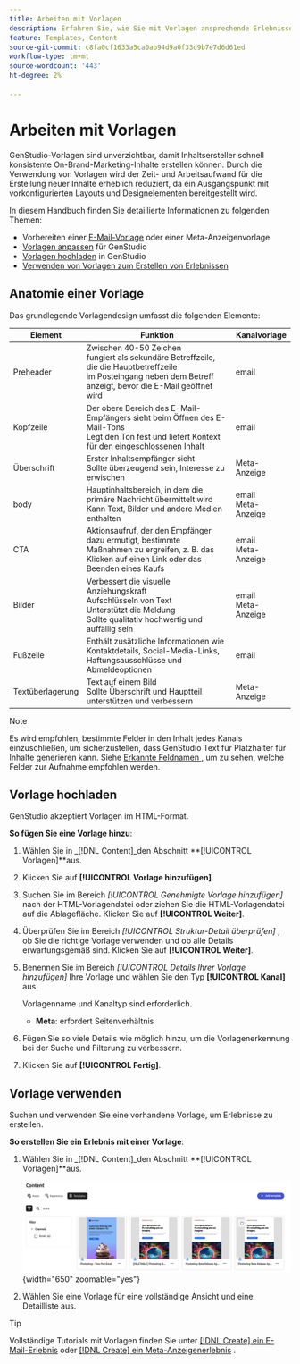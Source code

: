 ```yaml
---
title: Arbeiten mit Vorlagen
description: Erfahren Sie, wie Sie mit Vorlagen ansprechende Erlebnisse in GenStudio erstellen können.
feature: Templates, Content
source-git-commit: c8fa0cf1633a5ca0ab94d9a0f33d9b7e7d6d61ed
workflow-type: tm+mt
source-wordcount: '443'
ht-degree: 2%

---
```



# Arbeiten mit Vorlagen

GenStudio-Vorlagen sind unverzichtbar, damit Inhaltsersteller schnell konsistente On-Brand-Marketing-Inhalte erstellen können. Durch die Verwendung von Vorlagen wird der Zeit- und Arbeitsaufwand für die Erstellung neuer Inhalte erheblich reduziert, da ein Ausgangspunkt mit vorkonfigurierten Layouts und Designelementen bereitgestellt wird.

In diesem Handbuch finden Sie detaillierte Informationen zu folgenden Themen:

* Vorbereiten einer [E-Mail-Vorlage](email-template.md) oder einer Meta-Anzeigenvorlage
* [Vorlagen anpassen](customize-template.md) für GenStudio
* [ Vorlagen hochladen](#upload-a-template) in GenStudio
* [Verwenden von Vorlagen zum Erstellen von Erlebnissen](#use-a-template)

## Anatomie einer Vorlage

Das grundlegende Vorlagendesign umfasst die folgenden Elemente:

| Element | Funktion | Kanalvorlage |
| ------------ | ---------------------- | -------------------- |
| Preheader | Zwischen 40-50 Zeichen <br>fungiert als sekundäre Betreffzeile, die die Hauptbetreffzeile <br>im Posteingang neben dem Betreff anzeigt, bevor die E-Mail geöffnet wird | email |
| Kopfzeile | Der obere Bereich des E-Mail-Empfängers sieht beim Öffnen des E-Mail-Tons <br>Legt den Ton fest und liefert Kontext für den eingeschlossenen Inhalt | email |
| Überschrift | Erster Inhaltsempfänger sieht <br>Sollte überzeugend sein, Interesse zu erwischen | Meta-Anzeige |
| body | Hauptinhaltsbereich, in dem die primäre Nachricht übermittelt wird <br>Kann Text, Bilder und andere Medien enthalten | email<br>Meta-Anzeige |
| CTA | Aktionsaufruf, der den Empfänger dazu ermutigt, bestimmte Maßnahmen zu ergreifen, z. B. das Klicken auf einen Link oder das Beenden eines Kaufs | email<br>Meta-Anzeige |
| Bilder | Verbessert die visuelle Anziehungskraft <br>Aufschlüsseln von Text <br>Unterstützt die Meldung <br>Sollte qualitativ hochwertig und auffällig sein | email<br>Meta-Anzeige |
| Fußzeile | Enthält zusätzliche Informationen wie Kontaktdetails, Social-Media-Links, Haftungsausschlüsse und Abmeldeoptionen | email |
| Textüberlagerung | Text auf einem Bild <br>Sollte Überschrift und Hauptteil unterstützen und verbessern | Meta-Anzeige |

>[!NOTE]
> 
>Es wird empfohlen, bestimmte Felder in den Inhalt jedes Kanals einzuschließen, um sicherzustellen, dass GenStudio Text für Platzhalter für Inhalte generieren kann. Siehe [Erkannte Feldnamen ](customize-template.md#recognized-field-names) , um zu sehen, welche Felder zur Aufnahme empfohlen werden.

## Vorlage hochladen

GenStudio akzeptiert Vorlagen im HTML-Format.

**So fügen Sie eine Vorlage hinzu**:

1. Wählen Sie in _[!DNL Content]_den Abschnitt **[!UICONTROL Vorlagen]**aus.

1. Klicken Sie auf **[!UICONTROL Vorlage hinzufügen]**.

1. Suchen Sie im Bereich _[!UICONTROL Genehmigte Vorlage hinzufügen]_ nach der HTML-Vorlagendatei oder ziehen Sie die HTML-Vorlagendatei auf die Ablagefläche. Klicken Sie auf **[!UICONTROL Weiter]**.

1. Überprüfen Sie im Bereich _[!UICONTROL Struktur-Detail überprüfen]_ , ob Sie die richtige Vorlage verwenden und ob alle Details erwartungsgemäß sind. Klicken Sie auf **[!UICONTROL Weiter]**.

1. Benennen Sie im Bereich _[!UICONTROL Details Ihrer Vorlage hinzufügen]_ Ihre Vorlage und wählen Sie den Typ **[!UICONTROL Kanal]** aus.

   Vorlagenname und Kanaltyp sind erforderlich.

   * **Meta**: erfordert Seitenverhältnis
   <!-- **Display ads**: requires Dimensions -->

1. Fügen Sie so viele Details wie möglich hinzu, um die Vorlagenerkennung bei der Suche und Filterung zu verbessern.

1. Klicken Sie auf **[!UICONTROL Fertig]**.

## Vorlage verwenden

Suchen und verwenden Sie eine vorhandene Vorlage, um Erlebnisse zu erstellen.

**So erstellen Sie ein Erlebnis mit einer Vorlage**:

1. Wählen Sie in _[!DNL Content]_den Abschnitt **[!UICONTROL Vorlagen]**aus.

   ![Liste der Inhaltsvorlagen](../../assets/content-templates.png){width="650" zoomable="yes"}

1. Wählen Sie eine Vorlage für eine vollständige Ansicht und eine Detailliste aus.

>[!TIP]
>
>Vollständige Tutorials mit Vorlagen finden Sie unter [[!DNL Create] ein E-Mail-Erlebnis](/help/tutorials/create-email-experience.md) oder [[!DNL Create] ein Meta-Anzeigenerlebnis](/help/tutorials/create-meta-ad.md) .

<!--  The create button in Content Template view does not work yet.
1. Click **[!UICONTROL Create Experience]** (paintbrush) from the upper right corner to use the template.
-->
